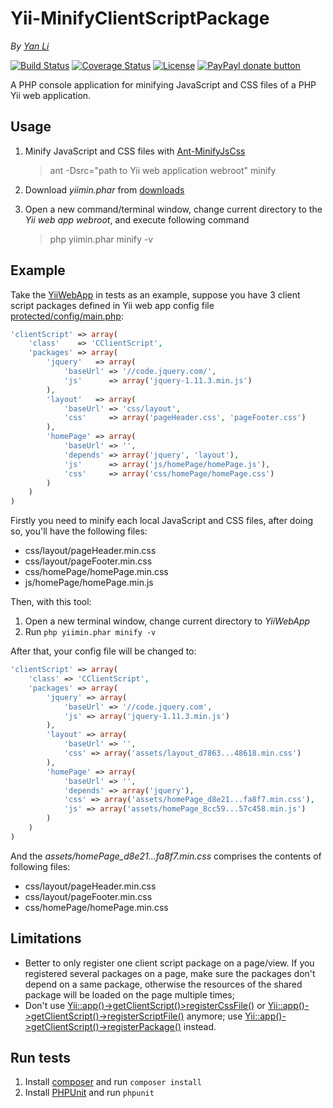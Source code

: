 # Yii-MinifyClientScriptPackage #

*By [Yan Li](https://github.com/yanli0303)* 

<!--
[![Latest Stable Version](http://img.shields.io/packagist/v/yanli0303/yii-minify-client-script-package.svg)](https://packagist.org/packages/yanli0303/yii-minify-client-script-package)
[![Total Downloads](https://img.shields.io/packagist/dt/yanli0303/yii-minify-client-script-package.svg)](https://packagist.org/packages/yanli0303/yii-minify-client-script-package)
-->
[![Build Status](https://travis-ci.org/yanli0303/Yii-MinifyClientScriptPackage.svg?branch=master)](https://travis-ci.org/yanli0303/Yii-MinifyClientScript)
[![Coverage Status](https://coveralls.io/repos/yanli0303/Yii-MinifyClientScriptPackage/badge.svg?branch=master)](https://coveralls.io/r/yanli0303/Yii-MinifyClientScriptPackage?branch=master)
[![License](https://img.shields.io/badge/License-MIT-brightgreen.svg)](https://packagist.org/packages/yanli0303/yii-minify-client-script-package)
[![PayPayl donate button](http://img.shields.io/badge/paypal-donate-orange.svg)](https://www.paypal.com/cgi-bin/webscr?cmd=_donations&business=silentwait4u%40gmail%2ecom&lc=US&item_name=Yan%20Li&no_note=0&currency_code=USD&bn=PP%2dDonationsBF%3apaypal%2ddonate%2ejpg%3aNonHostedGuest)

A PHP console application for minifying JavaScript and CSS files of a PHP Yii web application.

## Usage ##
1. Minify JavaScript and CSS files with [Ant-MinifyJsCss](https://github.com/yanli0303/Ant-MinifyJsCss)
    > ant -Dsrc="path to Yii web application webroot" minify

2. Download *yiimin.phar* from [downloads](https://github.com/yanli0303/Yii-MinifyClientScriptPackage/tree/master/downloads)

3. Open a new command/terminal window, change current directory to the *Yii web app webroot*, and execute following command
    > php yiimin.phar minify -v

## Example ##
Take the [YiiWebApp](https://github.com/yanli0303/Yii-MinifyClientScriptPackage/tree/master/tests/YiiWebApp) in tests as an example, suppose you have 3 client script packages defined in Yii web app config file [protected/config/main.php](https://github.com/yanli0303/Yii-MinifyClientScriptPackage/blob/master/tests/YiiWebApp/protected/config/main.php):

```php
'clientScript' => array(
    'class'    => 'CClientScript',
    'packages' => array(
        'jquery'   => array(
            'baseUrl' => '//code.jquery.com/',
            'js'      => array('jquery-1.11.3.min.js')
        ),
        'layout'   => array(
            'baseUrl' => 'css/layout',
            'css'     => array('pageHeader.css', 'pageFooter.css')
        ),
        'homePage' => array(
            'baseUrl' => '',
            'depends' => array('jquery', 'layout'),
            'js'      => array('js/homePage/homePage.js'),
            'css'     => array('css/homePage/homePage.css')
        )
    )
)
```

Firstly you need to minify each local JavaScript and CSS files, after doing so, you'll have the following files:
- css/layout/pageHeader.min.css
- css/layout/pageFooter.min.css
- css/homePage/homePage.min.css
- js/homePage/homePage.min.js

Then, with this tool:

1. Open a new terminal window, change current directory to *YiiWebApp*
2. Run `php yiimin.phar minify -v`

After that, your config file will be changed to:

```php
'clientScript' => array(
    'class' => 'CClientScript',
    'packages' => array(
        'jquery' => array(
            'baseUrl' => '//code.jquery.com',
            'js' => array('jquery-1.11.3.min.js')
        ),
        'layout' => array(
            'baseUrl' => '',
            'css' => array('assets/layout_d7863...48618.min.css')
        ),
        'homePage' => array(
            'baseUrl' => '',
            'depends' => array('jquery'),
            'css' => array('assets/homePage_d8e21...fa8f7.min.css'),
            'js' => array('assets/homePage_8cc59...57c458.min.js')
        )
    )
)
```

And the *assets/homePage_d8e21...fa8f7.min.css* comprises the contents of following files:
- css/layout/pageHeader.min.css
- css/layout/pageFooter.min.css
- css/homePage/homePage.min.css

## Limitations ##
- Better to only register one client script package on a page/view. If you registered several packages on a page, make sure the packages don't depend on a same package, otherwise the resources of the shared package will be loaded on the page multiple times;
-  Don't use [Yii::app()->getClientScript()>registerCssFile()](http://www.yiiframework.com/doc/api/1.1/CClientScript#registerCssFile-detail) or [Yii::app()->getClientScript()->registerScriptFile()](http://www.yiiframework.com/doc/api/1.1/CClientScript#registerScriptFile-detail) anymore; use [Yii::app()->getClientScript()->registerPackage()](http://www.yiiframework.com/doc/api/1.1/CClientScript#registerPackage-detail) instead.

## Run tests ##

1. Install [composer](https://getcomposer.org/) and run `composer install`
2. Install [PHPUnit](https://phpunit.de/) and run `phpunit`
